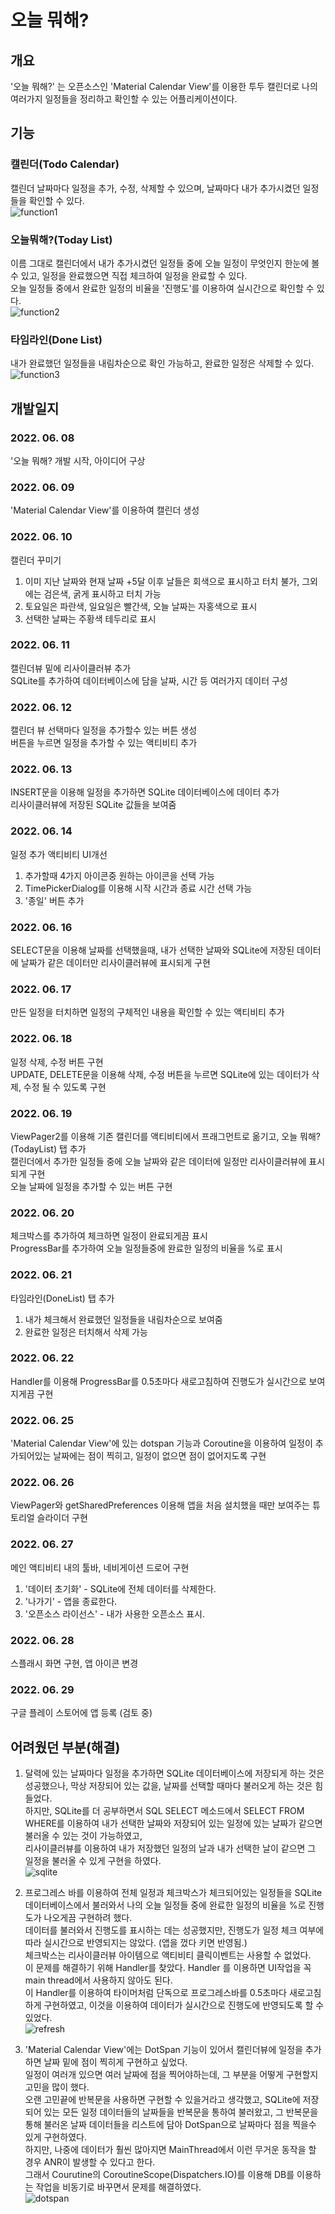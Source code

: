 # 오늘 뭐해?

## 개요
'오늘 뭐해?' 는 오픈소스인 'Material Calendar View'를 이용한 투두 캘린더로 나의 여러가지 일정들을 정리하고 확인할 수 있는 어플리케이션이다.  

## 기능

### 캘린더(Todo Calendar)
캘린더 날짜마다 일정을 추가, 수정, 삭제할 수 있으며, 날짜마다 내가 추가시켰던 일정들을 확인할 수 있다.  
![function1](https://user-images.githubusercontent.com/86480696/176646275-7ea3b5f8-34df-4a8c-9f83-3bc981d6f013.gif)

### 오늘뭐해?(Today List)
이름 그대로 캘린더에서 내가 추가시켰던 일정들 중에 오늘 일정이 무엇인지 한눈에 볼 수 있고, 일정을 완료했으면 직접 체크하여 일정을 완료할 수 있다.  
오늘 일정들 중에서 완료한 일정의 비율을 '진행도'를 이용하여 실시간으로 확인할 수 있다.  
![function2](https://user-images.githubusercontent.com/86480696/176646290-97c6f101-a1de-4b90-a0fb-508f493bec53.gif)

### 타임라인(Done List)
내가 완료했던 일정들을 내림차순으로 확인 가능하고, 완료한 일정은 삭제할 수 있다.  
![function3](https://user-images.githubusercontent.com/86480696/176646297-6c8f3e16-a180-4232-ae7d-2f0fd2cfe476.gif)

## 개발일지 

### 2022. 06. 08
'오늘 뭐해? 개발 시작, 아이디어 구상

### 2022. 06. 09
'Material Calendar View'를 이용하여 캘린더 생성

### 2022. 06. 10
캘린더 꾸미기  
1. 이미 지난 날짜와 현재 날짜 +5달 이후 날들은 회색으로 표시하고 터치 불가, 그외에는 검은색, 굵게 표시하고 터치 가능  
2. 토요일은 파란색, 일요일은 빨간색, 오늘 날짜는 자홍색으로 표시  
3. 선택한 날짜는 주황색 테두리로 표시  

### 2022. 06. 11
캘린더뷰 밑에 리사이클러뷰 추가  
SQLite를 추가하여 데이터베이스에 담을 날짜, 시간 등 여러가지 데이터 구성

### 2022. 06. 12
캘린더 뷰 선택마다 일정을 추가할수 있는 버튼 생성  
버튼을 누르면 일정을 추가할 수 있는 액티비티 추가

### 2022. 06. 13
INSERT문을 이용해 일정을 추가하면 SQLite 데이터베이스에 데이터 추가  
리사이클러뷰에 저장된 SQLite 값들을 보여줌

### 2022. 06. 14
일정 추가 액티비티 UI개선  
1. 추가할때 4가지 아이콘중 원하는 아이콘을 선택 가능  
2. TimePickerDialog를 이용해 시작 시간과 종료 시간 선택 가능  
3. '종일' 버튼 추가

### 2022. 06. 16
SELECT문을 이용해 날짜를 선택했을때, 내가 선택한 날짜와 SQLite에 저장된 데이터에 날짜가 같은 데이터만 리사이클러뷰에 표시되게 구현

### 2022. 06. 17
만든 일정을 터치하면 일정의 구체적인 내용을 확인할 수 있는 액티비티 추가

### 2022. 06. 18
일정 삭제, 수정 버튼 구현  
UPDATE, DELETE문을 이용해 삭제, 수정 버튼을 누르면 SQLite에 있는 데이터가 삭제, 수정 될 수 있도록 구현

### 2022. 06. 19
ViewPager2를 이용해 기존 캘린더를 액티비티에서 프래그먼트로 옮기고, 오늘 뭐해?(TodayList) 탭 추가  
캘린더에서 추가한 일정들 중에 오늘 날짜와 같은 데이터에 일정만 리사이클러뷰에 표시되게 구현  
오늘 날짜에 일정을 추가할 수 있는 버튼 구현  

### 2022. 06. 20
체크박스를 추가하여 체크하면 일정이 완료되게끔 표시  
ProgressBar를 추가하여 오늘 일정들중에 완료한 일정의 비율을 %로 표시

### 2022. 06. 21
타임라인(DoneList) 탭 추가
1. 내가 체크해서 완료했던 일정들을 내림차순으로 보여줌  
2. 완료한 일정은 터치해서 삭제 가능

### 2022. 06. 22
Handler를 이용해 ProgressBar를 0.5초마다 새로고침하여 진행도가 실시간으로 보여지게끔 구현  

### 2022. 06. 25
'Material Calendar View'에 있는 dotspan 기능과 Coroutine을 이용하여 일정이 추가되어있는 날짜에는 점이 찍히고, 일정이 없으면 점이 없어지도록 구현

### 2022. 06. 26
ViewPager와 getSharedPreferences 이용해 앱을 처음 설치했을 때만 보여주는 튜토리얼 슬라이더 구현

### 2022. 06. 27
메인 액티비티 내의 툴바, 네비게이션 드로어 구현  
1.  '데이터 초기화' - SQLite에 전체 데이터를 삭제한다.
2.  '나가기' - 앱을 종료한다.
3.  '오픈소스 라이선스' - 내가 사용한 오픈소스 표시.

### 2022. 06. 28  
스플래시 화면 구현, 앱 아이콘 변경

### 2022. 06. 29
구글 플레이 스토어에 앱 등록 (검토 중)

## 어려웠던 부분(해결)

1. 달력에 있는 날짜마다 일정을 추가하면 SQLite 데이터베이스에 저장되게 하는 것은 성공했으나, 막상 저장되어 있는 값을, 날짜를 선택할 때마다 불러오게 하는 것은 힘들었다.    
하지만, SQLite를 더 공부하면서 SQL SELECT 메소드에서 SELECT FROM WHERE를 이용하여 내가 선택한 날짜와 저장되어 있는 일정에 있는 날짜가 같으면 불러올 수 있는 것이 가능하였고,  
리사이클러뷰를 이용하여 내가 저장했던 일정의 날과 내가 선택한 날이 같으면 그 일정을 불러올 수 있게 구현을 하였다.  
![sqlite](https://user-images.githubusercontent.com/86480696/176426809-8798d19e-8827-4305-a40f-0e71256c40d4.gif)

2. 프로그레스 바를 이용하여 전체 일정과 체크박스가 체크되어있는 일정들을 SQLite 데이터베이스에서 불러와서 나의 오늘 일정들 중에 완료한 일정의 비율을 %로 진행도가 나오게끔 구현하려 했다.  
데이터를 불러와서 진행도를 표시하는 데는 성공했지만, 진행도가 일정 체크 여부에 따라 실시간으로 반영되지는 않았다. (앱을 껐다 키면 반영됨.)  
체크박스는 리사이클러뷰 아이템으로 액티비티 클릭이벤트는 사용할 수 없었다.  
이 문제를 해결하기 위해 Handler를 찾았다. Handler 를 이용하면 UI작업을 꼭 main thread에서 사용하지 않아도 된다.  
이 Handler를 이용하여 타이머처럼 단독으로 프로그레스바를 0.5초마다 새로고침 하게 구현하였고, 이것을 이용하여 데이터가 실시간으로 진행도에 반영되도록 할 수 있었다.  
![refresh](https://user-images.githubusercontent.com/86480696/176429549-56196db4-e203-4737-80a1-78400cafd50c.gif)

3. 'Material Calendar View'에는 DotSpan 기능이 있어서 캘린더뷰에 일정을 추가하면 날짜 밑에 점이 찍히게 구현하고 싶었다.  
일정이 여러개 있으면 여러 날짜에 점을 찍어야하는데, 그 부분을 어떻게 구현할지 고민을 많이 했다.  
오랜 고민끝에 반복문을 사용하면 구현할 수 있을거라고 생각했고, SQLite에 저장되어 있는 모든 일정 데이터들의 날짜들을 반복문을 통하여 불러왔고, 그 반복문을 통해 불러온 날짜 데이터들을 리스트에 담아 DotSpan으로 날짜마다 점을 찍을수 있게 구현하였다.  
하지만, 나중에 데이터가 훨씬 많아지면 MainThread에서 이런 무거운 동작을 할 경우 ANR이 발생할 수 있다고 한다.  
그래서 Courutine의 CoroutineScope(Dispatchers.IO)를 이용해 DB를 이용하는 작업을 비동기로 바꾸면서 문제를 해결하였다.  
![dotspan](https://user-images.githubusercontent.com/86480696/176650760-63482b49-3507-4aff-9dc2-18e9f8639d30.gif)
